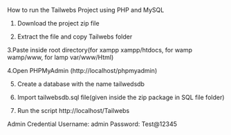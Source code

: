 How to run the Tailwebs  Project using PHP and MySQL

1. Download the project zip file

2. Extract the file and copy Tailwebs   folder

3.Paste inside root directory(for xampp xampp/htdocs, for wamp wamp/www, for lamp var/www/Html)

4.Open PHPMyAdmin (http://localhost/phpmyadmin)

5. Create a database with the name tailwedsdb

6. Import tailwebsdb.sql file(given inside the zip package in SQL file folder)

7. Run the script http://localhost/Tailwebs

Admin Credential
Username: admin
Password: Test@12345
